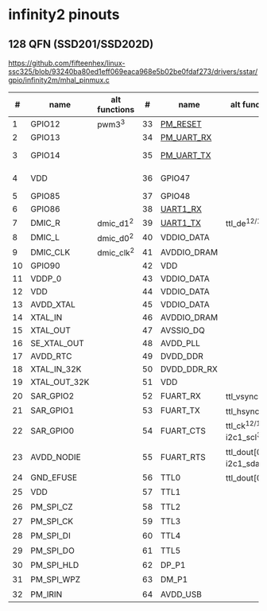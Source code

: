 # infinity2 pinouts

## 128 QFN (SSD201/SSD202D)

https://github.com/fifteenhex/linux-ssc325/blob/93240ba80ed1eff069eaca968e5b02be0fdaf273/drivers/sstar/gpio/infinity2m/mhal_pinmux.c

| #  | name         | alt functions        | #  | name                                       | alt functions                                    | #  | name      | alt functions | #   | name                                 | alt functions        |
|----|--------------|----------------------|----|--------------------------------------------|--------------------------------------------------|----|-----------|---------------|-----|--------------------------------------|----------------------|
| 1  | GPIO12       | pwm3<sup>3</sup>     | 33 | [PM_RESET](/ip/commonpins.md#pm_reset)     |                                                  | 65 | TTL6      |               | 97  | SD_D2                                |                      |
| 2  | GPIO13       |                      | 34 | [PM_UART_RX](/ip/commonpins.md#pm_uart_rx) |                                                  | 66 | TTL7      |               | 98  | VDDP_1                               |                      |
| 3  | GPIO14       |                      | 35 | [PM_UART_TX](/ip/commonpins.md#pm_uart_tx) |                                                  | 67 | TTL8      |               | 99  | GPIO0                                | eth1_mdio, i2s_wck   |
| 4  | VDD          |                      | 36 | GPIO47                                     |                                                  | 68 | TTL9      |               | 100 | GPIO1                                | eth1_mdc, i2s_bck    |
| 5  | GPIO85       |                      | 37 | GPIO48                                     |                                                  | 69 | TTL10     |               | 101 | GPIO2                                | i2c1_scl             |
| 6  | GPIO86       |                      | 38 | [UART1_RX](/ip/commonpins.md#uart1_rx)     |                                                  | 70 | TTL11     |               | 102 | GPIO3                                | i2c1_sda             |
| 7  | DMIC_R       | dmic_d1<sup>2</sup>  | 39 | [UART1_TX](/ip/commonpins.md#uart1_tx)     | ttl_de<sup>12/13</sup>                           | 71 | TTL12     |               | 103 | [PM_LED0](/ip/commonpins.md#pm_led0) |                      |
| 8  | DMIC_L       | dmic_d0<sup>2</sup>  | 40 | VDDIO_DATA                                 |                                                  | 72 | TTL13     |               | 104 | [PM_LED1](/ip/commonpins.md#pm_led1) |                      |
| 9  | DMIC_CLK     | dmic_clk<sup>2</sup> | 41 | AVDDIO_DRAM                                |                                                  | 73 | TTL14     |               | 105 | VDD                                  |                      |
| 10 | GPIO90       |                      | 42 | VDD                                        |                                                  | 74 | TTL15     |               | 106 | AVDD_ETH                             |                      |
| 11 | VDDP_0       |                      | 43 | VDDIO_DATA                                 |                                                  | 75 | AVDD1     |               | 107 | ETH_RN                               |                      |
| 12 | VDD          |                      | 44 | VDDIO_DATA                                 |                                                  | 76 | VDDP_1    |               | 108 | ETH_RP                               |                      |
| 13 | AVDD_XTAL    |                      | 45 | VDDIO_DATA                                 |                                                  | 77 | VDD       |               | 109 | ETH_TN                               |                      |
| 14 | XTAL_IN      |                      | 46 | AVDDIO_DRAM                                |                                                  | 78 | VDD       |               | 110 | ETH_TP                               |                      |
| 15 | XTAL_OUT     |                      | 47 | AVSSIO_DQ                                  |                                                  | 79 | TTL16     | mdio?         | 111 | DP_P2                                |                      |
| 16 | SE_XTAL_OUT  |                      | 48 | AVDD_PLL                                   |                                                  | 80 | TTL17     | mdc?          | 112 | DM_P2                                |                      |
| 17 | AVDD_RTC     |                      | 49 | DVDD_DDR                                   |                                                  | 81 | TTL18     |               | 113 | AVDD_USB                             |                      |
| 18 | XTAL_IN_32K  |                      | 50 | DVDD_DDR_RX                                |                                                  | 82 | TTL19     |               | 114 | AVDD_AUD                             |                      |
| 19 | XTAL_OUT_32K |                      | 51 | VDD                                        |                                                  | 83 | TTL20     | rmii_rxd0?    | 115 | AUD_LINEOUT_R0                       |                      |
| 20 | SAR_GPIO2    |                      | 52 | FUART_RX                                   | ttl_vsync<sup>12/13</sup>                        | 84 | TTL21     | rmii_rxd1?    | 116 | AUD_LINEOUT_L0                       |                      |
| 21 | SAR_GPIO1    |                      | 53 | FUART_TX                                   | ttl_hsync<sup>12/13</sup>                        | 85 | TTL22     | rmii_txd0?    | 117 | AUD_MICCM0                           |                      |
| 22 | SAR_GPIO0    |                      | 54 | FUART_CTS                                  | ttl_ck<sup>12/13</sup> i2c1_scl<sup>3</sup>      | 86 | TTL23     | rmii_txd1?    | 118 | AUD_MICIN0                           |                      |
| 23 | AVDD_NODIE   |                      | 55 | FUART_RTS                                  | ttl_dout[0]<sup>12/13</sup> i2c1_sda<sup>3</sup> | 87 | TTL24     | rmii_txen?    | 119 | AUD_VRM_DAC                          |                      |
| 24 | GND_EFUSE    |                      | 56 | TTL0                                       | ttl_dout[0]<sup>1</sup>                          | 88 | TTL25     |               | 120 | AUD_VAG                              |                      |
| 25 | VDD          |                      | 57 | TTL1                                       |                                                  | 89 | TTL26     |               | 121 | GPIO4                                | pwm0<sup>3</sup>     |
| 26 | PM_SPI_CZ    |                      | 58 | TTL2                                       |                                                  | 90 | TTL27     |               | 122 | GPIO5                                | pwm1<sup>4</sup>     |
| 27 | PM_SPI_CK    |                      | 59 | TTL3                                       |                                                  | 91 | PM_SD_CDZ |               | 123 | GPIO6                                | i2c0_scl<sup>4</sup> |
| 28 | PM_SPI_DI    |                      | 60 | TTL4                                       |                                                  | 92 | SD_D1     |               | 124 | GPIO7                                | i2c0_sda<sup>4</sup> |
| 29 | PM_SPI_DO    |                      | 61 | TTL5                                       |                                                  | 93 | SD_D0     |               | 125 | UART2_RX                             | spi0_cz<sup>5</sup>  |
| 30 | PM_SPI_HLD   |                      | 62 | DP_P1                                      |                                                  | 94 | SD_CLK    |               | 126 | UART2_TX                             | spi0_ck<sup>5</sup>  |
| 31 | PM_SPI_WPZ   |                      | 63 | DM_P1                                      |                                                  | 95 | SD_CMD    |               | 127 | GPIO10                               | spi0_di<sup>5</sup>  |
| 32 | PM_IRIN      |                      | 64 | AVDD_USB                                   |                                                  | 96 | SD_D3     |               | 128 | GPIO11                               | spi0_do<sup>5</sup>  |
